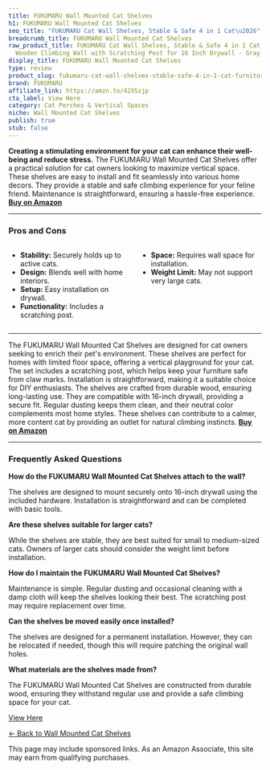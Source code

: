 ```yaml
---
title: FUKUMARU Wall Mounted Cat Shelves
h1: FUKUMARU Wall Mounted Cat Shelves
seo_title: "FUKUMARU Cat Wall Shelves, Stable & Safe 4 in 1 Cat\u2026"
breadcrumb_title: FUKUMARU Wall Mounted Cat Shelves
raw_product_title: FUKUMARU Cat Wall Shelves, Stable & Safe 4 in 1 Cat Furniture Set,
  Wooden Climbing Wall with Scratching Post for 16 Inch Drywall - Gray
display_title: FUKUMARU Wall Mounted Cat Shelves
type: review
product_slug: fukumaru-cat-wall-shelves-stable-safe-4-in-1-cat-furniture-set-wooden-c-2966e61e
brand: FUKUMARU
affiliate_link: https://amzn.to/42XSzjp
cta_label: View Here
category: Cat Perches & Vertical Spaces
niche: Wall Mounted Cat Shelves
publish: true
stub: false
---
```


<div id="intro" class="full-width">
  <p><strong>Creating a stimulating environment for your cat can enhance their well-being and reduce stress.</strong> The FUKUMARU Wall Mounted Cat Shelves offer a practical solution for cat owners looking to maximize vertical space. These shelves are easy to install and fit seamlessly into various home decors. They provide a stable and safe climbing experience for your feline friend. Maintenance is straightforward, ensuring a hassle-free experience. <a href="https://amzn.to/42XSzjp" rel="nofollow sponsored noopener" target="_blank"><strong>Buy on Amazon</strong></a></p>
</div>

<hr />
<h3 id="pros-cons">Pros and Cons</h3>
<div class="pc-grid" style="display:grid;grid-template-columns:1fr 1fr;gap:16px;">
  <ul>
    <li><strong>Stability:</strong> Securely holds up to active cats.</li>
    <li><strong>Design:</strong> Blends well with home interiors.</li>
    <li><strong>Setup:</strong> Easy installation on drywall.</li>
    <li><strong>Functionality:</strong> Includes a scratching post.</li>
  </ul>
  <ul>
    <li><strong>Space:</strong> Requires wall space for installation.</li>
    <li><strong>Weight Limit:</strong> May not support very large cats.</li>
  </ul>
</div>
<hr />

<div class="full-width">
  <p>The FUKUMARU Wall Mounted Cat Shelves are designed for cat owners seeking to enrich their pet's environment. These shelves are perfect for homes with limited floor space, offering a vertical playground for your cat. The set includes a scratching post, which helps keep your furniture safe from claw marks. Installation is straightforward, making it a suitable choice for DIY enthusiasts. The shelves are crafted from durable wood, ensuring long-lasting use. They are compatible with 16-inch drywall, providing a secure fit. Regular dusting keeps them clean, and their neutral color complements most home styles. These shelves can contribute to a calmer, more content cat by providing an outlet for natural climbing instincts. <a href="https://amzn.to/42XSzjp" rel="nofollow sponsored noopener" target="_blank"><strong>Buy on Amazon</strong></a></p>
</div>

<hr />
<h3 id="faqs">Frequently Asked Questions</h3>

<p><strong>How do the FUKUMARU Wall Mounted Cat Shelves attach to the wall?</strong></p>
<p>The shelves are designed to mount securely onto 16-inch drywall using the included hardware. Installation is straightforward and can be completed with basic tools.</p>

<p><strong>Are these shelves suitable for larger cats?</strong></p>
<p>While the shelves are stable, they are best suited for small to medium-sized cats. Owners of larger cats should consider the weight limit before installation.</p>

<p><strong>How do I maintain the FUKUMARU Wall Mounted Cat Shelves?</strong></p>
<p>Maintenance is simple. Regular dusting and occasional cleaning with a damp cloth will keep the shelves looking their best. The scratching post may require replacement over time.</p>

<p><strong>Can the shelves be moved easily once installed?</strong></p>
<p>The shelves are designed for a permanent installation. However, they can be relocated if needed, though this will require patching the original wall holes.</p>

<p><strong>What materials are the shelves made from?</strong></p>
<p>The FUKUMARU Wall Mounted Cat Shelves are constructed from durable wood, ensuring they withstand regular use and provide a safe climbing space for your cat.</p>
<p><a class="btn" href="https://amzn.to/42XSzjp" target="_blank" rel="nofollow sponsored noopener">View Here</a></p>
<p><a href="/roundups/cat-perches-vertical-spaces/wall-mounted-cat-shelves/">← Back to Wall Mounted Cat Shelves</a></p>
<aside class="disclosure">This page may include sponsored links. As an Amazon Associate, this site may earn from qualifying purchases.</aside>
